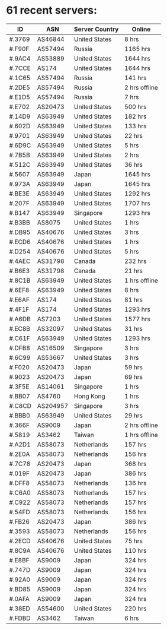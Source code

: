 # 61 recent servers:

| ID | ASN | Server Country | Online |
| ------ | ------ | ------ | ------ |
| #.3769 | AS46844 | United States | 8 hrs |
| #.F90F | AS57494 | Russia | 1165 hrs |
| #.9AC4 | AS53889 | United States | 1644 hrs |
| #.7CCE | AS174 | United States | 1644 hrs |
| #.1C65 | AS57494 | Russia | 141 hrs |
| #.2DE5 | AS57494 | Russia | 2 hrs offline |
| #.E1D5 | AS57494 | Russia | 7 hrs |
| #.E702 | AS20473 | United States | 500 hrs |
| #.14D9 | AS63949 | United States | 182 hrs |
| #.602D | AS63949 | United States | 133 hrs |
| #.9701 | AS63949 | United States | 22 hrs |
| #.6D9C | AS63949 | United States | 5 hrs |
| #.7B5B | AS63949 | United States | 2 hrs |
| #.512C | AS63949 | United States | 36 hrs |
| #.5607 | AS63949 | Japan | 1645 hrs |
| #.973A | AS63949 | Japan | 1645 hrs |
| #.BE3E | AS63949 | United States | 1292 hrs |
| #.207F | AS63949 | United States | 1707 hrs |
| #.B147 | AS63949 | Singapore | 1293 hrs |
| #.B3BB | AS8075 | United States | 1 hrs |
| #.DB95 | AS40676 | United States | 3 hrs |
| #.ECD6 | AS40676 | United States | 1 hrs |
| #.D254 | AS40676 | United States | 5 hrs |
| #.4AEC | AS31798 | Canada | 232 hrs |
| #.B6E3 | AS31798 | Canada | 21 hrs |
| #.8C1B | AS63949 | United States | 1 hrs offline |
| #.6EF8 | AS63949 | United States | 8 hrs |
| #.E6AF | AS174 | United States | 81 hrs |
| #.4F1F | AS174 | United States | 1293 hrs |
| #.A6DB | AS7203 | United States | 1577 hrs |
| #.EC8B | AS32097 | United States | 31 hrs |
| #.C61F | AS63949 | United States | 1293 hrs |
| #.DFB8 | AS16509 | Singapore | 3 hrs |
| #.6C99 | AS53667 | United States | 3 hrs |
| #.F020 | AS20473 | Japan | 59 hrs |
| #.9023 | AS20473 | Japan | 69 hrs |
| #.3F5E | AS14061 | Singapore | 1 hrs |
| #.BB07 | AS4760 | Hong Kong | 1 hrs |
| #.C8CD | AS204957 | Singapore | 3 hrs |
| #.BBB0 | AS63949 | United States | 29 hrs |
| #.366F | AS9009 | Japan | 2 hrs offline |
| #.5819 | AS3462 | Taiwan | 1 hrs offline |
| #.A2D1 | AS58073 | Netherlands | 157 hrs |
| #.2E0A | AS58073 | Netherlands | 156 hrs |
| #.7C78 | AS20473 | Japan | 368 hrs |
| #.019F | AS20473 | Japan | 386 hrs |
| #.DFF8 | AS58073 | Netherlands | 136 hrs |
| #.C6A0 | AS58073 | Netherlands | 157 hrs |
| #.C922 | AS58073 | Netherlands | 157 hrs |
| #.54FD | AS58073 | Netherlands | 156 hrs |
| #.FB26 | AS20473 | Japan | 386 hrs |
| #.3593 | AS58073 | Netherlands | 156 hrs |
| #.2ECD | AS40676 | United States | 75 hrs |
| #.8C9A | AS40676 | United States | 110 hrs |
| #.E8BF | AS9009 | Japan | 324 hrs |
| #.747D | AS9009 | Japan | 324 hrs |
| #.92A0 | AS9009 | Japan | 324 hrs |
| #.BD85 | AS9009 | Japan | 324 hrs |
| #.0AFA | AS9009 | Japan | 324 hrs |
| #.38ED | AS54600 | United States | 220 hrs |
| #.FDBD | AS3462 | Taiwan | 6 hrs |

